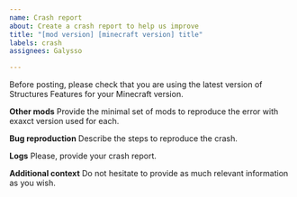 ```yaml
---
name: Crash report
about: Create a crash report to help us improve
title: "[mod version] [minecraft version] title"
labels: crash
assignees: Galysso

---
```


Before posting, please check that you are using the latest version of Structures Features for your Minecraft version.

**Other mods**
Provide the minimal set of mods to reproduce the error with exaxct version used for each.

**Bug reproduction**
Describe the steps to reproduce the crash.

**Logs**
Please, provide your crash report.

**Additional context**
Do not hesitate to provide as much relevant information as you wish.
